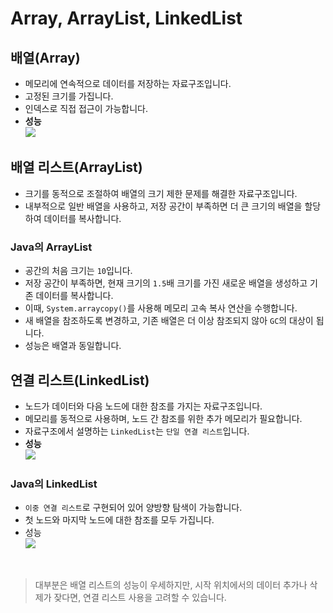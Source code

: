 # Array, ArrayList, LinkedList

## 배열(Array)

- 메모리에 연속적으로 데이터를 저장하는 자료구조입니다.
- 고정된 크기를 가집니다.
- 인덱스로 직접 접근이 가능합니다.
- **성능**<br><img src="https://github.com/user-attachments/assets/c986602a-2d8b-487c-b319-cec467fea223">

## 배열 리스트(ArrayList)

- 크기를 동적으로 조절하여 배열의 크기 제한 문제를 해결한 자료구조입니다.
- 내부적으로 일반 배열을 사용하고, 저장 공간이 부족하면 더 큰 크기의 배열을 할당하여 데이터를 복사합니다.

### Java의 ArrayList
- 공간의 처음 크기는 `10`입니다.
- 저장 공간이 부족하면, 현재 크기의 `1.5`배 크기를 가진 새로운 배열을 생성하고 기존 데이터를 복사합니다.
- 이때, `System.arraycopy()`를 사용해 메모리 고속 복사 연산을 수행합니다.
- 새 배열을 참조하도록 변경하고, 기존 배열은 더 이상 참조되지 않아 `GC`의 대상이 됩니다.
- 성능은 배열과 동일합니다.

## 연결 리스트(LinkedList)

- 노드가 데이터와 다음 노드에 대한 참조를 가지는 자료구조입니다.
- 메모리를 동적으로 사용하며, 노드 간 참조를 위한 추가 메모리가 필요합니다.
- 자료구조에서 설명하는 `LinkedList`는 `단일 연결 리스트`입니다.
- **성능**<br><img src="https://github.com/user-attachments/assets/1c1cecd6-2398-4b31-b1c7-e9085842a46d">

### Java의 LinkedList
- `이중 연결 리스트`로 구현되어 있어 양방향 탐색이 가능합니다.
- 첫 노드와 마지막 노드에 대한 참조를 모두 가집니다.
- 성능<br><img src="https://github.com/user-attachments/assets/ce267105-a878-4da8-9908-8fabe09e2715">

<br>

> 대부분은 배열 리스트의 성능이 우세하지만, 시작 위치에서의 데이터 추가나 삭제가 잦다면, 연결 리스트 사용을 고려할 수 있습니다.